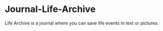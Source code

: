 # Journal-Life-Archive

Life Archive is a journal where you can save life events in text or pictures. 
